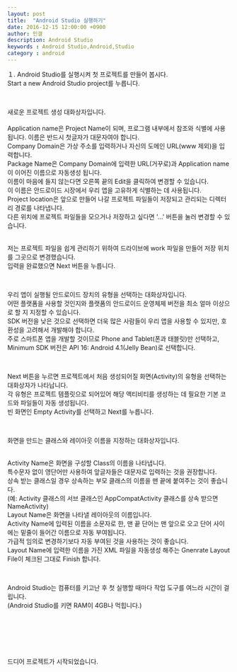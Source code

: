 ```yaml
---
layout: post
title:  "Android Studio 실행하기"
date: 2016-12-15 12:00:00 +0900
author: 민갤
description: Android Studio 
keywords : Android Studio,Android,Studio
category : android
---
```


１. Android Studio를 실행시켜 첫 프로젝트를 만들어 봅시다.<br>
<span class="blue">Start a new Android Studio project</span>를 누릅니다.<br>

<p class="t_center w50"><amp-img src="{{ "/img/post06/new00.jpg" | prepend: site.baseurl }}" alt="웰컴 스크린창" width="662" height="489" layout="responsive"></amp-img></p><br>

새로운 프로젝트 생성 대화상자입니다.<br><br>
<span class="blue">Application name</span>은 Project Name이 되며, 프로그램 내부에서 참조와 식별에 사용됩니다. 이름은 반드시 첫글자가 대문자여야 합니다.<br>
<span class="blue">Company Domain</span>은 가상 주소를 입력하거나 자신의 도메인 URL(www 제외)을 입력합니다.<br>
<span class="blue">Package Name</span>은 Company Domain에 입력한 URL(거꾸로)과 Application name이 이어진 이름으로 자동생성 됩니다.<br>
이름이 마음에 들지 않는다면 오른쪽 끝의 Edit을 클릭하여 변경할 수 있습니다.<br>
이 이름은 안드로이드 시장에서 우리 앱을 고유하게 식별하는 데 사용됩니다.<br>
<span class="blue">Project location</span>은 앞으로 만들어 나갈 프로젝트 파일들이 저장되고 관리되는 디렉터리 경로를 나타냅니다.<br>
다른 위치에 프로젝트 파일들을 모으거나 저장하고 싶다면 '...' 버튼을 눌러 변경할 수 있습니다.<br><br>

저는 프로젝트 파일을 쉽게 관리하기 위하여 드라이브에 work 파일을 만들어 저장 위치를 그곳으로 변경했습니다.<br> 
입력을 완료했으면 Next 버튼을 누릅니다.<br>

<p class="t_center w50"><amp-img src="{{ "/img/post06/new01.jpg" | prepend: site.baseurl }}" alt="새로운 프로젝트 생성 대화상자" width="1065" height="751" layout="responsive"></amp-img></p><br>

우리 앱이 실행될 안드로이드 장치의 유형을 선택하는 대화상자입니다.<br>
어떤 플랫폼을 사용할 것인지와 플랫폼의 안드로이드 운영체제 버전을 최소 얼마 이상으로 할 지 지정할 수 있습니다.<br>
SDK 버전을 낮은 것으로 선택하면 더욱 많은 사람들이 우리 앱을 사용할 수 있지만, 호환성을 고려해서 개발해야 합니다.<br>
주로 스마트폰 앱을 개발할 것이므로 <span class="blue">Phone and Tablet</span>(폰과 태블릿)만 선택하고, Minimum SDK 버전은 <span class="blue">API 16: Android 4.1(Jelly Bean)</span>로 선택합니다.<br>

<p class="t_center w50"><amp-img src="{{ "/img/post06/new02.jpg" | prepend: site.baseurl }}" alt="안드로이드 장치의 유형을 선택하는 대화상자" width="1065" height="751" layout="responsive"></amp-img></p><br>

Next 버튼을 누르면 프로젝트에서 처음 생성되어질 화면(Activity)의 유형을 선택하는 대화상자가 나타납니다.<br>
각 유형은 프로젝트 템플릿으로 되어있어 해당 액티비티를 생성하는 데 필요한 기본 코드와 파일들이 자동 생성됩니다.<br>
빈 화면인 <span class="blue">Empty Activity</span>를 선택하고 <span class="blue">Next</span>를 누릅니다.

<p class="t_center w50"><amp-img src="{{ "/img/post06/new03.jpg" | prepend: site.baseurl }}" alt="액티비티의 유형을 선택하는 대화상자" width="1065" height="751" layout="responsive"></amp-img></p><br>

화면을 만드는 클래스와 레이아웃 이름을 지정하는 대화상자입니다.<br><br>

<span class="blue">Activity Name</span>은 화면을 구성할 Class의 이름을 나타냅니다. <br>
특수문자 없이 영단어만 사용하여 앞글자들은 대문자로 입력하는 것을 권장합니다.<br>
상속 받는 클래스일 경우 상속하는 부모 클래스의 이름을 맨 끝에 붙여주는 것이 좋습니다.<br>
(예: Activity 클래스의 서브 클래스인 AppCompatActivity 클래스를 상속 받으면 NameActivity)<br>
<span class="blue">Layout Name</span>은 화면을 나타낼 레이아웃의 이름입니다.<br>
Activity Name에 입력된 이름을 소문자로 한, 맨 끝 단어는 맨 앞으로 오고 단어 사이에는 밑줄이 들어간 이름으로 자동 부여됩니다.<br>
가급적 임의로 변경하기보다 자동 부여된 것을 사용하는 것이 좋습니다.<br>
Layout Name에 입력한 이름을 가진 XML 파일을 자동생성 해주는 Gnenrate Layout File이 체크된 그대로 <span class="blue">Finish</span> 합니다.<br>

<p class="t_center w50"><amp-img src="{{ "/img/post06/new04.jpg" | prepend: site.baseurl }}" alt="화면을 만드는 클래스와 레이아웃 이름을 지정하는 대화상자" width="1065" height="751" layout="responsive"></amp-img></p><br>

Android Studio는 컴퓨터를 키고난 후 첫 실행할 때마다 작업 도구를 여느라 시간이 걸립니다.<br>
(Android Studio를 키면 RAM이 4GB나 먹힙니다.)<br>

<p class="t_center w50"><amp-img src="{{ "/img/post06/new05.jpg" | prepend: site.baseurl }}" alt="프로젝트 생성 중" width="660" height="487" layout="responsive"></amp-img></p><br>
<p class="t_center w50"><amp-img src="{{ "/img/post06/new06.jpg" | prepend: site.baseurl }}" alt="프로젝트 생성 중2 - 오늘의 팁" width="1384" height="811" layout="responsive"></amp-img></p><br>
<p class="t_center w50"><amp-img src="{{ "/img/post06/new07.jpg" | prepend: site.baseurl }}" alt="프로젝트 생성 중3" width="1386" height="813" layout="responsive"></amp-img></p><br>

드디어 프로젝트가 시작되었습니다.<br>

<p class="t_center w50"><amp-img src="{{ "/img/post06/new08.jpg" | prepend: site.baseurl }}" alt="프로젝트" width="1600" height="860" layout="responsive"></amp-img></p><br>
